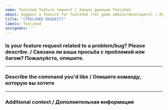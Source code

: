 ```yaml
---
name: Toolshed feature request / Запрос функции Toolshed
about: Suggest a feature for Toolshed (for game admins/developers) / Предложите функцию для Toolshed (для админов/разработчиков игр)
title: "[TOOLSHED REQUEST]"
labels: Toolshed
assignees: ''
---
```


### Is your feature request related to a problem/bug? Please describe. / Связана ли ваша просьба с проблемой или багом? Пожалуйста, опишите.

<!--
A clear and concise description of what the problem is.
Example: "I'm always frustrated when [...]
-->

<!--
Ясное и краткое описание проблемы.
Пример: Меня всегда раздражает, когда [...]"
-->

---

### Describe the command you'd like / Опишите команду, которую вы хотите

<!--
A clear and concise description of what you want and what it should do.
If you're a technical user (i.e. programmer) including type signatures is helpful.
-->

<!--
Четко опишите, что должна делать команда.
Если вы технический пользователь (например, программист), добавьте сигнатуру команды.
-->

---

### Additional context / Дополнительная информация

<!-- Add any other context or screenshots about the feature request here. -->
<!-- Добавьте сюда любые другие сведения или скриншоты, касающиеся запроса. -->
